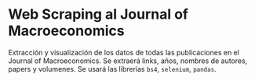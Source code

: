 # Web Scraping al Journal of Macroeconomics
Extracción y visualización de los datos de todas las publicaciones en el Journal of Macroeconomics. Se extraerá links, años, nombres de autores, papers y volumenes. Se usará las librerías `bs4`, `selenium`, `pandas`.

